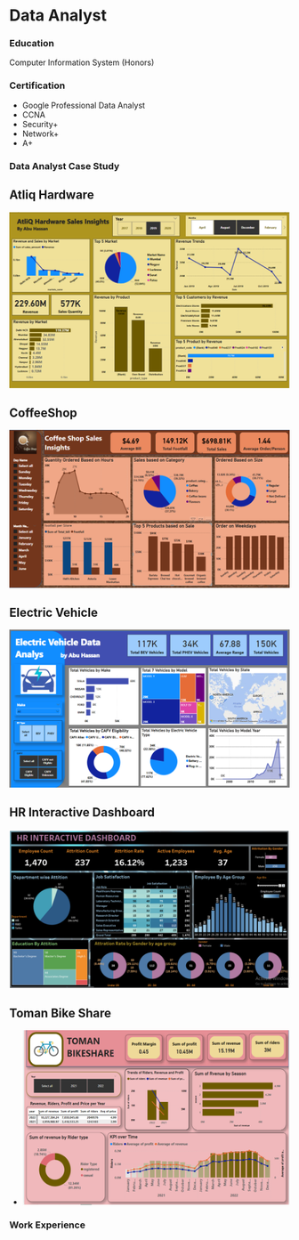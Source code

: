 # Data Analyst

### Education
Computer Information System (Honors)

### Certification
- Google Professional Data Analyst
- CCNA
- Security+
- Network+
- A+

### Data Analyst Case Study
## Atliq Hardware
![EEG_Band_Discovery](/Picture/Atliq_Hardware.png)
## CoffeeShop
  ![EEG_Band_Discovery](/Picture/Coffee_Shop.png)
## Electric Vehicle
  ![EEG_Band_Discovery](/Picture/EV_Vehicle.png)
## HR Interactive Dashboard
  ![EEG_Band_Discovery](/Picture/HR_Dashboard.png)
## Toman Bike Share
- ![EEG_Band_Discovery](/Picture/Bike_Share.png)

### Work Experience


